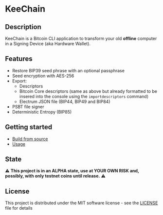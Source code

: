# KeeChain

## Description

KeeChain is a Bitcoin CLI application to transform your old **offline** computer in a Signing Device (aka Hardware Wallet).

## Features

* Restore BIP39 seed phrase with an optional passphrase
* Seed encryption with AES-256
* Export:
    - Descriptors
    - Bitcoin Core descriptors (same as above but already formatted to be insered into the console using the `importdescriptors` command)
    - Electrum JSON file (BIP44, BIP49 and BIP84)
* PSBT file signer
* Deterministic Entropy (BIP85)

## Getting started

* [Build from source](doc/build.md) 
* [Usage](doc/usage.md) 

## State

⚠️ **This project is in an ALPHA state, use at YOUR OWN RISK and, possibly, with only testnet coins until release.** ⚠️

## License

This project is distributed under the MIT software license - see the [LICENSE](LICENSE) file for details
